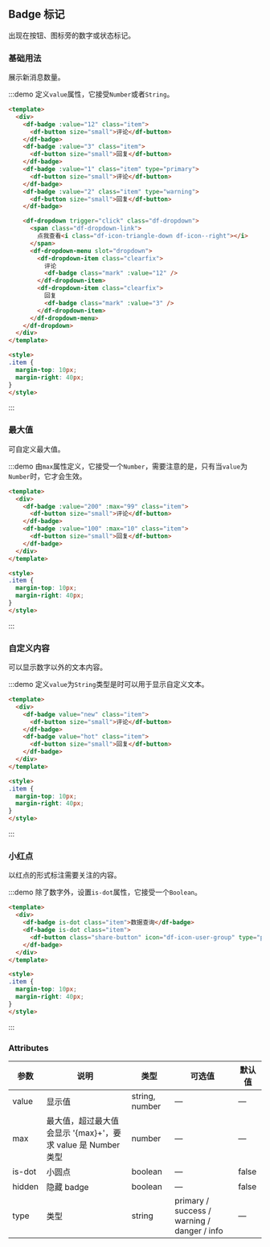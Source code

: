 ## Badge 标记

出现在按钮、图标旁的数字或状态标记。

### 基础用法
展示新消息数量。

:::demo 定义`value`属性，它接受`Number`或者`String`。

```html
<template>
  <div>
    <df-badge :value="12" class="item">
      <df-button size="small">评论</df-button>
    </df-badge>
    <df-badge :value="3" class="item">
      <df-button size="small">回复</df-button>
    </df-badge>
    <df-badge :value="1" class="item" type="primary">
      <df-button size="small">评论</df-button>
    </df-badge>
    <df-badge :value="2" class="item" type="warning">
      <df-button size="small">回复</df-button>
    </df-badge>

    <df-dropdown trigger="click" class="df-dropdown">
      <span class="df-dropdown-link">
        点我查看<i class="df-icon-triangle-down df-icon--right"></i>
      </span>
      <df-dropdown-menu slot="dropdown">
        <df-dropdown-item class="clearfix">
          评论
          <df-badge class="mark" :value="12" />
        </df-dropdown-item>
        <df-dropdown-item class="clearfix">
          回复
          <df-badge class="mark" :value="3" />
        </df-dropdown-item>
      </df-dropdown-menu>
    </df-dropdown>
  </div>
</template>

<style>
.item {
  margin-top: 10px;
  margin-right: 40px;
}
</style>
```
:::

### 最大值
可自定义最大值。

:::demo 由`max`属性定义，它接受一个`Number`，需要注意的是，只有当`value`为`Number`时，它才会生效。

```html
<template>
  <div>
    <df-badge :value="200" :max="99" class="item">
      <df-button size="small">评论</df-button>
    </df-badge>
    <df-badge :value="100" :max="10" class="item">
      <df-button size="small">回复</df-button>
    </df-badge>
  </div>
</template>

<style>
.item {
  margin-top: 10px;
  margin-right: 40px;
}
</style>
```
:::

### 自定义内容
可以显示数字以外的文本内容。

:::demo 定义`value`为`String`类型是时可以用于显示自定义文本。

```html
<template>
  <div>
    <df-badge value="new" class="item">
      <df-button size="small">评论</df-button>
    </df-badge>
    <df-badge value="hot" class="item">
      <df-button size="small">回复</df-button>
    </df-badge>
  </div>
</template>

<style>
.item {
  margin-top: 10px;
  margin-right: 40px;
}
</style>
```
:::

### 小红点
以红点的形式标注需要关注的内容。

:::demo 除了数字外，设置`is-dot`属性，它接受一个`Boolean`。

```html
<template>
  <div>
    <df-badge is-dot class="item">数据查询</df-badge>
    <df-badge is-dot class="item">
      <df-button class="share-button" icon="df-icon-user-group" type="primary" size="mini"></df-button>
    </df-badge>
  </div>
</template>

<style>
.item {
  margin-top: 10px;
  margin-right: 40px;
}
</style>
```
:::

### Attributes
| 参数          | 说明            | 类型            | 可选值                 | 默认值   |
|------------- |---------------- |---------------- |---------------------- |-------- |
| value        | 显示值           | string, number  |          —            |    —    |
| max          | 最大值，超过最大值会显示 '{max}+'，要求 value 是 Number 类型    | number  |         —              |     —    |
| is-dot       | 小圆点           | boolean         |         —             |  false  |
| hidden       | 隐藏 badge       | boolean         |         —             |  false  |
| type         | 类型             | string          | primary / success / warning / danger / info |    —    |
